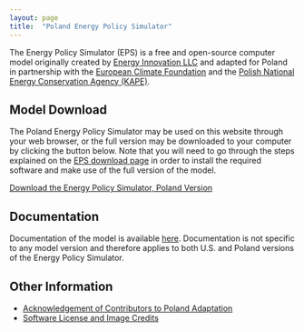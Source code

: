 ```yaml
---
layout: page
title:  "Poland Energy Policy Simulator"
---
```


The Energy Policy Simulator (EPS) is a free and open-source computer model originally created by [Energy Innovation LLC](https://energyinnovation.org/) and adapted for Poland in partnership with the [European Climate Foundation](https://europeanclimate.org/) and the [Polish National Energy Conservation Agency (KAPE)](https://www.kape.gov.pl/).

## Model Download

The Poland Energy Policy Simulator may be used on this website through your web browser, or the full version may be downloaded to your computer by clicking the button below.  Note that you will need to go through the steps explained on the [EPS download page](https://docs.energypolicy.solutions/download) in order to install the required software and make use of the full version of the model.

<p><a href="https://github.com/Energy-Innovation/eps-poland/archive/1.2.4.2.zip" class="btn">Download the Energy Policy Simulator, Poland Version</a></p>

## Documentation

Documentation of the model is available [here](https://docs.energypolicy.solutions/).  Documentation is not specific to any model version and therefore applies to both U.S. and Poland versions of the Energy Policy Simulator.

## Other Information

* [Acknowledgement of Contributors to Poland Adaptation](acknowledgement.html)
* [Software License and Image Credits](software-license.html)
